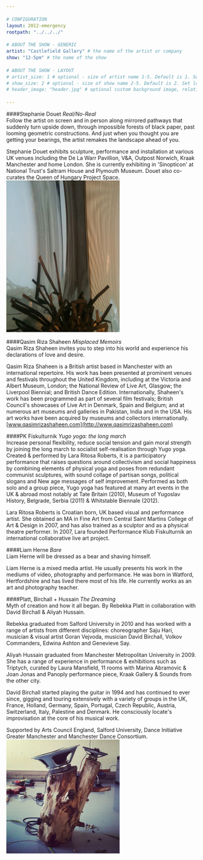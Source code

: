 ```yaml
---

# CONFIGURATION
layout: 2012-emergency
rootpath: "../../../"

# ABOUT THE SHOW - GENERIC
artist: "Castlefield Gallery" # the name of the artist or company
show: "12-5pm" # the name of the show

# ABOUT THE SHOW - LAYOUT
# artist_size: 1 # optional - size of artist name 1-5. Default is 1. Set longer names to lower values
# show_size: 2 # optional - size of show name 2-5. Default is 2. Set longer names to lower values
# header_image: "header.jpg" # optional custom background image, relative to current page

---
```


####Stephanie Douet *Real/No-Real*    
Follow the artist on screen and in person along mirrored pathways that suddenly turn upside down, through impossible forests of black paper, past looming geometric constructions. And just when you thought you are getting your bearings, the artist remakes the landscape ahead of you.    

Stephanie Douet exhibits sculpture, performance and installation at various UK venues including the De La Warr Pavillion, V&A, Outpost Norwich, Kraak Manchester and home London. She is currently exhibiting in 'Sinopticon' at National Trust's Saltram House and Plymouth Museum. Douet also co-curates the Queen of Hungary Project Space.    
![Stephanie Douet](Douet.jpg)


####Qasim Riza Shaheen	*Misplaced Memoirs*    
Qasim Riza Shaheen invites you to step into his world and experience his declarations of love and desire.    

Qasim Riza Shaheen is a British artist based in Manchester with an international repertoire. His work has been presented at prominent venues and festivals throughout the United Kingdom, including at the Victoria and Albert Museum, London; the National Review of Live Art, Glasgow; the Liverpool Biennial; and British Dance Edition. Internationally, Shaheen's work has been programmed as part of several film festivals; British Council's showcases of Live Art in Denmark, Spain and Belgium; and at numerous art museums and galleries in Pakistan, India and in the USA. His art works have been acquired by museums and collectors internationally.     
[www.qasimrizashaheen.com](http://www.qasimrizashaheen.com)    


####PK Fiskulturnik	*Yugo yoga: the long march*     
Increase personal flexibility, reduce social tension and gain moral strength by joining the long march to socialist self-realisation through Yugo yoga.  Created & performed by Lara Ritosa Roberts, it is a participatory performance that raises questions around collectivism and social happiness by combining elements of physical yoga and poses from redundant communist sculptures, with sound collage of partisan songs, political slogans and New age messages of self improvement. Performed as both solo and a group piece, Yugo yoga has featured at many art events in the UK & abroad most notably at Tate Britain (2010), Museum of Yugoslav History, Belgrade, Serbia (2011) & Whitstable Biennale (2012).    

Lara Ritosa Roberts is Croatian born, UK based visual and performance artist. She obtained an MA in Fine Art from Central Saint Martins College of Art & Design in 2007, and has also trained as a sculptor and as a physical theatre performer. In 2007, Lara founded Performance Klub Fiskulturnik an international collaborative live art project.    


####Liam Herne	*Bare*    
Liam Herne will be dressed as a bear and shaving himself.    

Liam Herne is a mixed media artist.  He usually presents his work in the mediums of video, photography and performance.  He was born in Watford, Hertfordshire and has lived there most of his life.  He currently works as an art and photography teacher.    


####Platt, Birchall + Hussain	*The Dreaming*    
Myth of creation and how it all began. By Rebekka Platt in collaboration with David Birchall & Aliyah Hussain.    

Rebekka graduated from Salford University in 2010 and has worked with a range of artists from different disciplines: choreographer Saju Hari, musician & visual artist Goran Vejvoda, musician David Birchall, Volkov Commanders, Edwina Ashton and Genevieve Say.    

Aliyah Hussain graduated from Manchester Metropolitan University in 2009. She has a range of experience in performance & exhibitions such as Triptych, curated by Laura Mansfield, 11 rooms with Marina Abramovic & Joan Jonas and Panoply performance piece, Kraak Gallery & Sounds from the other city.     

David Birchall started playing the guitar in 1994 and has continued to ever since, gigging and touring extensively with a variety of groups in the UK, France, Holland, Germany, Spain, Portugal, Czech Republic, Austria, Switzerland, Italy, Palestine and Denmark. He consciously locate's improvisation at the core of his musical work.    

Supported by Arts Council England, Salford University, Dance Initiative Greater Manchester and Manchester Dance Consortium.    
![The Dreaming](dreaming.png)